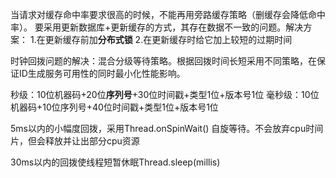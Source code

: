 当请求对缓存命中率要求很高的时候，不能再用旁路缓存策略（删缓存会降低命中率）。 要采用更新数据库+更新缓存的方式，其存在数据不一致的问题。解决方案： 1.在更新缓存前加**分布式锁** 2.在更新缓存时给它加上较短的过期时间

时钟回拨问题的解决：混合分级等待策略。根据回拨时间长短采用不同策略，在保证ID生成服务可用性的同时最小化性能影响。

秒级：10位机器码+20位**序列号**+30位时间戳+类型1位+版本号1位 毫秒级：10位机器码+10位序列号+40位时间戳+类型1位+版本号1位

5ms以内的小幅度回拨，采用Thread.onSpinWait()  自旋等待。不会放弃cpu时间片，但会释放并让出部分cpu资源

30ms以内的回拨使线程短暂休眠Thread.sleep(millis)
